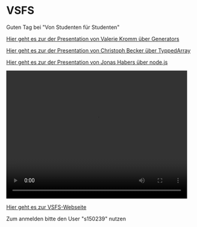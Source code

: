 # VSFS
Guten Tag bei "Von Studenten für Studenten"


<p><a href="https://htmlpreview.github.io/?https://github.com/boyi01/VSFS/blob/master/Pr%C3%A4sentation_Kromm/pr%C3%A4sentation_kromm_index.html#/">Hier geht es zur der Presentation von Valerie Kromm über Generators</a></p>
<p><a href="https://htmlpreview.github.io/?https://github.com/boyi01/VSFS/blob/master/Pr%C3%A4sentation_Becker/pr%C3%A4sentation_becker_index.html">Hier geht es zur der Presentation von Christoph Becker über TyppedArray</a></p>
<p><a href="https://htmlpreview.github.io/?https://github.com/boyi01/VSFS/blob/master/Pr%C3%A4sentation_Habers/pr%C3%A4senation_habers_index.html">Hier geht es zur der Presentation von Jonas Habers über node.js</a></p>

<video width="480" height="340" controls>
  <source src="video/Video_VSFS_JavaScript.mp4" type="video/mp4">
</video>

<p><a href="https://htmlpreview.github.io/?">Hier geht es zur VSFS-Webseite</a></p>
<p>Zum anmelden bitte den User "s150239" nutzen </p>
